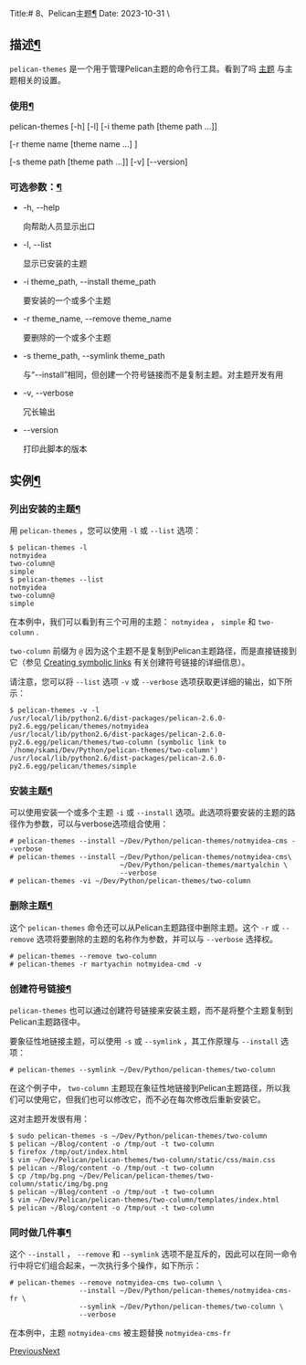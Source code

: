 Title:# 8、Pelican主题[¶](https://www.osgeo.cn/pelican/pelican-themes.html#pelican-themes)
Date: 2023-10-31
\\
## 描述[¶](https://www.osgeo.cn/pelican/pelican-themes.html#description)

`pelican-themes` 是一个用于管理Pelican主题的命令行工具。看到了吗 [主题](https://www.osgeo.cn/pelican/settings.html#settings-themes) 与主题相关的设置。

### 使用[¶](https://www.osgeo.cn/pelican/pelican-themes.html#usage)

pelican-themes [-h] [-l] [-i theme path [theme path ...]]

[-r theme name [theme name ...] ]

[-s theme path [theme path ...]] [-v] [--version]

### 可选参数：[¶](https://www.osgeo.cn/pelican/pelican-themes.html#optional-arguments)

- -h, --help

  向帮助人员显示出口

- -l, --list

  显示已安装的主题

- -i theme_path, --install theme_path

  要安装的一个或多个主题

- -r theme_name, --remove theme_name

  要删除的一个或多个主题

- -s theme_path, --symlink theme_path

  与“--install”相同，但创建一个符号链接而不是复制主题。对主题开发有用

- -v, --verbose

  冗长输出

- --version

  打印此脚本的版本

## 实例[¶](https://www.osgeo.cn/pelican/pelican-themes.html#examples)

### 列出安装的主题[¶](https://www.osgeo.cn/pelican/pelican-themes.html#listing-the-installed-themes)

用 `pelican-themes` ，您可以使用 `-l` 或 `--list` 选项：

```
$ pelican-themes -l
notmyidea
two-column@
simple
$ pelican-themes --list
notmyidea
two-column@
simple
```

在本例中，我们可以看到有三个可用的主题： `notmyidea` ， `simple` 和 `two-column` .

`two-column` 前缀为 `@` 因为这个主题不是复制到Pelican主题路径，而是直接链接到它（参见 [Creating symbolic links](https://www.osgeo.cn/pelican/pelican-themes.html#creating-symbolic-links) 有关创建符号链接的详细信息）。

请注意，您可以将 `--list` 选项 `-v` 或 `--verbose` 选项获取更详细的输出，如下所示：

```
$ pelican-themes -v -l
/usr/local/lib/python2.6/dist-packages/pelican-2.6.0-py2.6.egg/pelican/themes/notmyidea
/usr/local/lib/python2.6/dist-packages/pelican-2.6.0-py2.6.egg/pelican/themes/two-column (symbolic link to `/home/skami/Dev/Python/pelican-themes/two-column')
/usr/local/lib/python2.6/dist-packages/pelican-2.6.0-py2.6.egg/pelican/themes/simple
```

### 安装主题[¶](https://www.osgeo.cn/pelican/pelican-themes.html#installing-themes)

可以使用安装一个或多个主题 `-i` 或 `--install` 选项。此选项将要安装的主题的路径作为参数，可以与verbose选项组合使用：

```
# pelican-themes --install ~/Dev/Python/pelican-themes/notmyidea-cms --verbose
# pelican-themes --install ~/Dev/Python/pelican-themes/notmyidea-cms\
                           ~/Dev/Python/pelican-themes/martyalchin \
                           --verbose
# pelican-themes -vi ~/Dev/Python/pelican-themes/two-column
```

### 删除主题[¶](https://www.osgeo.cn/pelican/pelican-themes.html#removing-themes)

这个 `pelican-themes` 命令还可以从Pelican主题路径中删除主题。这个 `-r` 或 `--remove` 选项将要删除的主题的名称作为参数，并可以与 `--verbose` 选择权。

```
# pelican-themes --remove two-column
# pelican-themes -r martyachin notmyidea-cmd -v
```

### 创建符号链接[¶](https://www.osgeo.cn/pelican/pelican-themes.html#creating-symbolic-links)

`pelican-themes` 也可以通过创建符号链接来安装主题，而不是将整个主题复制到Pelican主题路径中。

要象征性地链接主题，可以使用 `-s` 或 `--symlink` ，其工作原理与 `--install` 选项：

```
# pelican-themes --symlink ~/Dev/Python/pelican-themes/two-column
```

在这个例子中， `two-column` 主题现在象征性地链接到Pelican主题路径，所以我们可以使用它，但我们也可以修改它，而不必在每次修改后重新安装它。

这对主题开发很有用：

```
$ sudo pelican-themes -s ~/Dev/Python/pelican-themes/two-column
$ pelican ~/Blog/content -o /tmp/out -t two-column
$ firefox /tmp/out/index.html
$ vim ~/Dev/Pelican/pelican-themes/two-column/static/css/main.css
$ pelican ~/Blog/content -o /tmp/out -t two-column
$ cp /tmp/bg.png ~/Dev/Pelican/pelican-themes/two-column/static/img/bg.png
$ pelican ~/Blog/content -o /tmp/out -t two-column
$ vim ~/Dev/Pelican/pelican-themes/two-column/templates/index.html
$ pelican ~/Blog/content -o /tmp/out -t two-column
```

### 同时做几件事[¶](https://www.osgeo.cn/pelican/pelican-themes.html#doing-several-things-at-once)

这个 `--install` ， `--remove` 和 `--symlink` 选项不是互斥的，因此可以在同一命令行中将它们组合起来，一次执行多个操作，如下所示：

```
# pelican-themes --remove notmyidea-cms two-column \
                 --install ~/Dev/Python/pelican-themes/notmyidea-cms-fr \
                 --symlink ~/Dev/Python/pelican-themes/two-column \
                 --verbose
```

在本例中，主题 `notmyidea-cms` 被主题替换 `notmyidea-cms-fr`

[ Previous](https://www.osgeo.cn/pelican/themes.html)[Next ](https://www.osgeo.cn/pelican/importer.html)